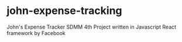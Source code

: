 # john-expense-tracking
John's Expense Tracker SDMM 4th Project written in Javascript React framework by Facebook
